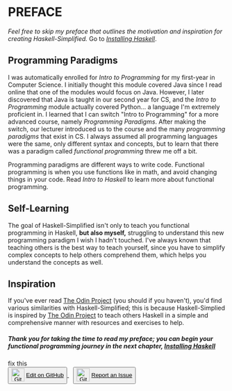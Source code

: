 # PREFACE

_Feel free to skip my preface that outlines the motivation and inspiration for creating Haskell-Simplified._ Go to *[Installing Haskell](https://github.com/ibnaleem/Haskell-Simplified/blob/main/Introduction/01-Installing%20Haskell.md)*.

## Programming Paradigms
I was automatically enrolled for *Intro to Programming* for my first-year in Computer Science. I initially thought this module covered Java since I read online that one of the modules would focus on Java. However, I later discovered that Java is taught in our second year for CS, and the *Intro to Programming* module actually covered Python... a language I'm extremely proficient in. I learned that I can switch "Intro to Programming" for a more advanced course, namely *Programming Paradigms*. After making the switch, our lecturer introduced us to the course and the many *programming paradigms* that exist in CS. I always assumed all programming languages were the same, only different syntax and concepts, but to learn that there was a paradigm called *functional programming* threw me off a bit.

Programming paradigms are different ways to write code. Functional programming is when you use functions like in math, and avoid changing things in your code. Read *Intro to Haskell* to learn more about functional programming.

## Self-Learning
The goal of Haskell-Simplified isn't only to teach you functional programming in Haskell, **but also myself,** struggling to understand this new programming paradigm I wish I hadn't touched. I've always known that teaching others is the best way to teach yourself, since you have to simplify complex concepts to help others comprehend them, which helps you understand the concepts as well. 

## Inspiration
If you've ever read [The Odin Project](https://theodinproject.com) (you should if you haven't), you'd find various similarities with Haskell-Simplified; this is because Haskell-Simplied is inspired by [The Odin Project](https://theodinproject.com) to teach others Haskell in a simple and comprehensive manner with resources and exercises to help.

##### Thank you for taking the time to read my preface; you can begin your functional programming journey in the next chapter, *[Installing Haskell](https://github.com/ibnaleem/Haskell-Simplified/blob/main/Introduction/01-Installing%20Haskell.md)* 

<!---> fix this
<head>
    <link rel="stylesheet" href="css/styles.css">
</head>

<div style="text-align: left;">
    <a href="https://github.com/ibnaleem/Simplified-Haskell/edit/main/00-Preface.md" target="_blank" style="margin-right: 10px;">
        <button id="github">
            <img src="https://cdn-icons-png.flaticon.com/512/25/25231.png" alt="GitHub Logo" width="30" height="30" style="vertical-align: middle; margin-bottom: 3px;">
            <u>Edit on GitHub</u>
        </button>
    </a>
    <a href="https://github.com/ibnaleem/Simplified-Haskell/issues/new" target="_blank">
        <button id="issue">
            <img src="https://cdn-icons-png.flaticon.com/512/6000/6000197.png" alt="GitHub Logo" width="30" height="30" style="vertical-align: middle; margin-bottom: 3px;">
            <u>Report an Issue</u>
        </button>
    </a>
</div>
